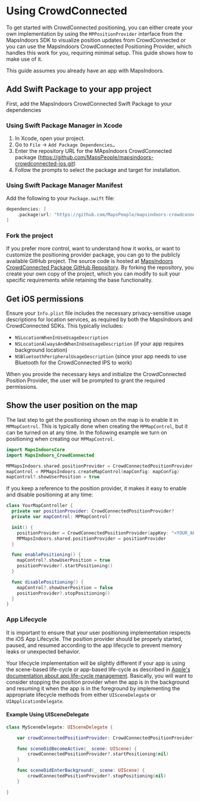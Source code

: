 # Using CrowdConnected

To get started with CrowdConnected positioning, you can either create your own implementation by using the `MPPositionProvider` interface from the MapsIndoors SDK to visualize position updates from CrowdConnected or you can use the MapsIndoors CrowdConnected Positioning Provider, which handles this work for you, requiring minimal setup. This guide shows how to make use of it.

This guide assumes you already have an app with MapsIndoors.

## Add Swift Package to your app project

First, add the MapsIndoors CrowdConnected Swift Package to your dependencies

### Using Swift Package Manager in Xcode

1.  In Xcode, open your project.
2.  Go to `File` -> `Add Package Dependencies…`
3.  Enter the repository URL for the MApsIndoors CrowdConnected package (https://github.com/MapsPeople/mapsindoors-crowdconnected-ios.git)
4.  Follow the prompts to select the package and target for installation.

### Using Swift Package Manager Manifest

Add the following to your `Package.swift` file:

```swift
dependencies: [
    .package(url: "https://github.com/MapsPeople/mapsindoors-crowdconnected-ios.git", .upToNextMajor(from: "1.0.0")),
]
```

### Fork the project

If you prefer more control, want to understand how it works, or want to customize the positioning provider package, you can go to the publicly available GitHub project. The source code is hosted at [MapsIndoors CrowdConnected Package GitHub Repository](https://github.com/MapsPeople/mapsindoors-crowdconnected-ios). By forking the repository, you create your own copy of the project, which you can modify to suit your specific requirements while retaining the base functionality.

## Get iOS permissions

Ensure your `Info.plist` file includes the necessary privacy-sensitive usage descriptions for location services, as required by both the MapsIndoors and CrowdConnected SDKs. This typically includes:

* `NSLocationWhenInUseUsageDescription`
* `NSLocationAlwaysAndWhenInUseUsageDescription` (if your app requires background location)
* `NSBluetoothPeripheralUsageDescription` (since your app needs to use Bluetooth for the CrowdConnected IPS to work)

When you provide the necessary keys and initialize the CrowdConnected Position Provider, the user will be prompted to grant the required permissions.

## Show the user position on the map

The last step to get the positioning shown on the map is to enable it in `MPMapControl`. This is typically done when creating the `MPMapControl`, but it can be turned on at any time. In the following example we turn on positioning when creating our `MPMapControl`.

```swift
import MapsIndoorsCore
import MapsIndoors_CrowdConnected

MPMapsIndoors.shared.positionProvider = CrowdConnectedPositionProvider(appKey: "<YOUR_APP_KEY>", token: "<YOUR_TOKEN>", secret: "<YOUR_SECRET>")
mapControl = MPMapsIndoors.createMapControl(mapConfig: mapConfig)
mapControl?.showUserPosition = true
```

If you keep a reference to the position provider, it makes it easy to enable and disable positioning at any time:

```swift
class YourMapController {
  private var positionProvider: CrowdConnectedPositionProvider?
  private var mapControl: MPMapControl?

  init() {
    positionProvider = CrowdConnectedPositionProvider(appKey: "<YOUR_APP_KEY>", token: "<YOUR_TOKEN>", secret: "<YOUR_SECRET>")
    MPMapsIndoors.shared.positionProvider = positionProvider
  }

  func enablePositioning() {
    mapControl?.showUserPosition = true
    positionProvider?.startPositioning()
  }

  func disablePositioning() {
    mapControl?.showUserPosition = false
    positionProvider?.stopPositioning()
  }
}
```

### App Lifecycle

It is important to ensure that your user positioning implementation respects the iOS App Lifecycle. The position provider should be properly started, paused, and resumed according to the app lifecycle to prevent memory leaks or unexpected behavior.

Your lifecycle implementation will be slightly different if your app is using the scene-based life-cycle or app-based life-cycle as described in [Apple's documentation about app life-cycle management](https://developer.apple.com/documentation/uikit/managing-your-app-s-life-cycle). Basically, you will want to consider stopping the position provider when the app is in the background and resuming it when the app is in the foreground by implementing the appropriate lifecycle methods from either `UISceneDelegate` or `UIApplicationDelegate`.

#### Example Using UISceneDelegate

```swift
class MySceneDelegate: UISceneDelegate {

    var crowdConnectedPositionProvider: CrowdConnectedPositionProvider?

    func sceneDidBecomeActive(_ scene: UIScene) {
        crowdConnectedPositionProvider?.startPositioning(nil)
    }

    func sceneDidEnterBackground(_ scene: UIScene) {
        crowdConnectedPositionProvider?.stopPositioning(nil)
    }

}
```
